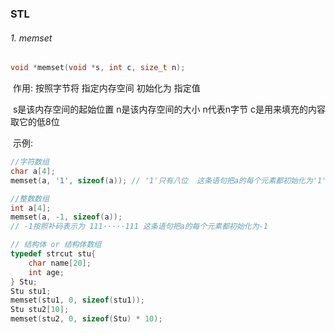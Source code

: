 ### STL

###### 	1. memset

```cpp
void *memset(void *s, int c, size_t n);
```

​	作用: 按照字节将 指定内存空间 初始化为 指定值

​	s是该内存空间的起始位置 	n是该内存空间的大小  n代表n字节		c是用来填充的内容 取它的低8位

​	示例: 

```cpp
//字符数组
char a[4];
memset(a, '1', sizeof(a)); // '1'只有八位  这条语句把a的每个元素都初始化为'1'

//整数数组
int a[4];
memset(a, -1, sizeof(a)); 
// -1按照补码表示为 111·····111 这条语句把a的每个元素都初始化为-1

// 结构体 or 结构体数组
typedef strcut stu{
    char name[20];
    int age;
} Stu;
Stu stu1;
memset(stu1, 0, sizeof(stu1));
Stu stu2[10]; 
memset(stu2, 0, sizeof(Stu) * 10);
```

